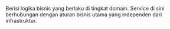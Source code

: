 Berisi logika bisnis yang berlaku di tingkat domain. Service di sini berhubungan dengan aturan bisnis utama yang independen dari infrastruktur.